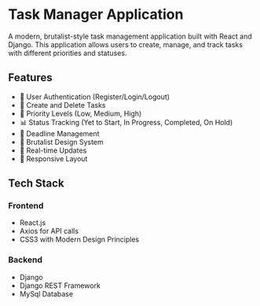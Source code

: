 # Task Manager Application

A modern, brutalist-style task management application built with React and Django. This application allows users to create, manage, and track tasks with different priorities and statuses.

## Features

- 🔐 User Authentication (Register/Login/Logout)
- 📝 Create and Delete Tasks
- 🎯 Priority Levels (Low, Medium, High)
- 📊 Status Tracking (Yet to Start, In Progress, Completed, On Hold)
- 📅 Deadline Management
- 💅 Brutalist Design System
- 🔄 Real-time Updates
- 📱 Responsive Layout

## Tech Stack

### Frontend
- React.js
- Axios for API calls
- CSS3 with Modern Design Principles

### Backend
- Django
- Django REST Framework
- MySql Database

